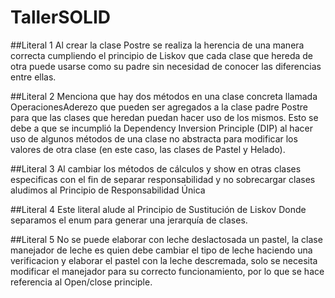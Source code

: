 # TallerSOLID

##Literal 1
Al crear la clase Postre se realiza la herencia de una manera correcta cumpliendo el principio de Liskov que cada clase que hereda de otra puede usarse como su padre sin necesidad de conocer las diferencias entre ellas.

##Literal 2
Menciona que hay dos métodos en una clase concreta llamada OperacionesAderezo que pueden ser agregados a la clase padre Postre para que las clases que heredan puedan hacer uso de los mismos.
Esto se debe a que se incumplió la Dependency Inversion Principle (DIP) al hacer uso de algunos métodos de una clase no abstracta para modificar los valores de otra clase (en este caso, las clases de Pastel y Helado).

##Literal 3 
Al cambiar los métodos de cálculos y show en otras clases especificas con el fin de separar responsabilidad y no sobrecargar clases aludimos al Principio de Responsabilidad Única

##Literal 4
Este literal alude al Principio de Sustitución de Liskov Donde separamos el enum para generar una jerarquía de clases.

##Literal 5
No se puede elaborar con leche deslactosada un pastel, la clase manejador de leche es quien debe cambiar el tipo de leche haciendo una verificacion y elaborar el pastel con 
la leche descremada, solo se necesita modificar el manejador para su correcto funcionamiento, por lo que se hace referencia al Open/close principle.
